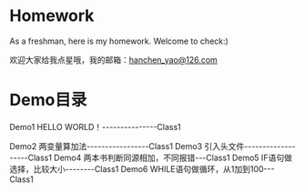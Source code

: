 # Homework
As a freshman, here is my homework. Welcome to check:)<p>
欢迎大家给我点星哦，我的邮箱：hanchen_yao@126.com

# Demo目录
Demo1 HELLO WORLD！---------------Class1<p>
Demo2 两变量算加法-----------------Class1
Demo3 引入头文件-------------------Class1
Demo4 两本书判断同源相加，不同报错---Class1
Demo5 IF语句做选择，比较大小--------Class1
Demo6 WHILE语句做循环，从1加到100---Class1
